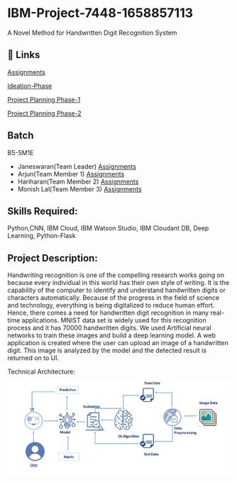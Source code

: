 # IBM-Project-7448-1658857113
A Novel Method for Handwritten Digit Recognition System
## 🔗 Links


[Assignments](https://github.com/IBM-EPBL/IBM-Project-7448-1658857113/tree/main/Assignments)

[Ideation-Phase](https://github.com/IBM-EPBL/IBM-Project-7448-1658857113/tree/main/Ideation-Phase)

[Project Planning Phase-1](https://github.com/IBM-EPBL/IBM-Project-7448-1658857113/tree/main/Project-Design%20%26%20Planning/Project%20Design%20Phase-1)

[Project Planning Phase-2](https://github.com/IBM-EPBL/IBM-Project-7448-1658857113/tree/main/Project-Design%20%26%20Planning/Project%20Design%20Phase-2)
## Batch

B5-5M1E
- Janeswaran(Team Leader)      [Assignments](https://github.com/IBM-EPBL/IBM-Project-7448-1658857113/tree/main/Assignments/Janeswaran)
- Arjun(Team Member 1)      [Assignments](https://github.com/IBM-EPBL/IBM-Project-7448-1658857113/tree/main/Assignments/Arjun)
- Hariharan(Team Member 2)       [Assignments](https://github.com/IBM-EPBL/IBM-Project-7448-1658857113/tree/main/Assignments/Harirharan)
- Monish Lal(Team Member 3)     [Assignments](https://github.com/IBM-EPBL/IBM-Project-7448-1658857113/tree/main/Assignments/Monish%20Lal)

## Skills Required: 

Python,CNN, IBM Cloud, IBM Watson Studio, IBM Cloudant DB, Deep Learning, Python-Flask

## Project Description:

Handwriting recognition is one of the compelling research works going on because every individual in this world has their own style of writing. It is the capability of the computer to identify and understand handwritten digits or characters automatically. Because of the progress in the field of science and technology, everything is being digitalized to reduce human effort. Hence, there comes a need for handwritten digit recognition in many real-time applications. MNIST data set is widely used for this recognition process and it has 70000 handwritten digits. We used Artificial neural networks to train these images and build a deep learning model. A web application is created where the user can upload an image of a handwritten digit. This image is analyzed by the model and the detected result is returned on to UI.

Technical Architecture:


![architecture - blueprint](https://github.com/IBM-EPBL/IBM-Project-7448-1658857113/blob/main/Project-Design%20%26%20Planning/Ideation-Phase/architecture.png)

